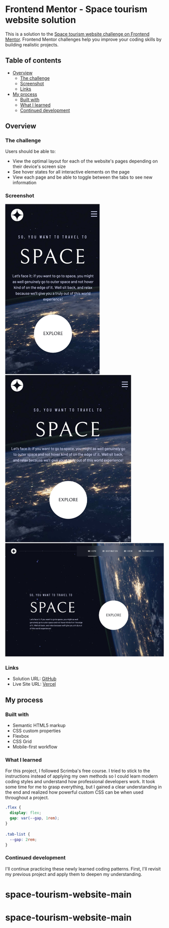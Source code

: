 # Frontend Mentor - Space tourism website solution

This is a solution to the [Space tourism website challenge on Frontend Mentor](https://www.frontendmentor.io/challenges/space-tourism-multipage-website-gRWj1URZ3). Frontend Mentor challenges help you improve your coding skills by building realistic projects. 

## Table of contents

- [Overview](#overview)
  - [The challenge](#the-challenge)
  - [Screenshot](#screenshot)
  - [Links](#links)
- [My process](#my-process)
  - [Built with](#built-with)
  - [What I learned](#what-i-learned)
  - [Continued development](#continued-development)

## Overview

### The challenge

Users should be able to:

- View the optimal layout for each of the website's pages depending on their device's screen size
- See hover states for all interactive elements on the page
- View each page and be able to toggle between the tabs to see new information

### Screenshot

<img src="assets/375px.jpeg" alt="375px mobile" width="300" height="auto">
<img src="assets/500px.jpeg" alt="500px tablet" width="400" height="auto">
<img src="assets/1440px.jpeg" alt="1440px desktop" width="600" height="auto">

### Links

- Solution URL: [GitHub](https://github.com/Ayako-Yokoe/space-tourism-website-main)
- Live Site URL: [Vercel](https://space-tourism-website-tawny-psi.vercel.app/destination.html)

## My process

### Built with

- Semantic HTML5 markup
- CSS custom properties
- Flexbox
- CSS Grid
- Mobile-first workflow

### What I learned

For this project, I followed Scrimba's free course. I tried to stick to the instructions instead of applying my own methods so I could learn modern coding styles and understand how professional developers work. It took some time for me to grasp everything, but I gained a clear understanding in the end and realized how powerful custom CSS can be when used throughout a project.

```css
.flex {
  display: flex;
  gap: var(--gap, 1rem);
}

.tab-list {
  --gap: 2rem;
}
```

### Continued development

I'll continue practicing these newly learned coding patterns. First, I'll revisit my previous project and apply them to deepen my understanding.
# space-tourism-website-main
# space-tourism-website-main
